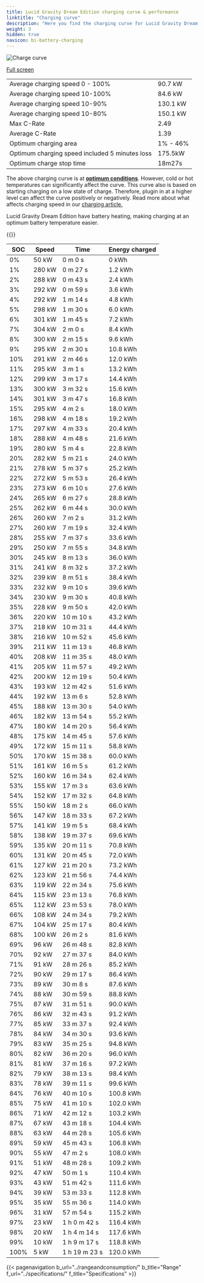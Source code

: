 ```yaml
---
title: Lucid Gravity Dream Edition charging curve & performance
linktitle: "Charging curve"
description: "Here you find the charging curve for Lucid Gravity Dream Edition."
weight: 3
hidden: true
navicon: bi-battery-charging
---
```

<!-- markdownlint-disable MD033 -->
<img src="/images/models/lucid/gravity/gravity_dream_edition/chargingcurve.svg" alt="Charge curve" class="img-fluid">

[Full screen](/images/models/lucid/gravity/gravity_dream_edition/chargingcurve.svg)


<table class="table table-striped border">
<tbody>
<tr>
<td>Average charging speed 0 - 100%</td><td>90.7 kW</td>
</tr>
<tr>
<td>Average charging speed 10-100%</td><td>84.6 kW</td>
</tr>
<tr>
<td>Average charging speed 10-90%</td><td>130.1 kW</td>
</tr>
<tr>
<td>Average charging speed 10-80%</td><td>150.1 kW</td>
</tr>
<tr>
<td>Max C-Rate</td><td>2.49</td>
</tr>
<tr>
<td>Average C-Rate</td><td>1.39</td>
</tr>
<tr>
<td>Optimum charging area</td><td>1% - 46%</td>
</tr>
<tr>
<td>Optimum charging speed included 5 minutes loss</td><td>175.5kW</td>
</tr>
<tr>
<td>Optimum charge stop time</td><td>18m27s</td>
</tr>
</tbody>
</table>


The above charging curve is at **[optimum conditions](../../../../../technology/battery/charging/#temperature)**. However, cold or hot temperatures can significantly affect the curve. This curve also is based on starting charging on a low state of charge. Therefore, plugin in at a higher level can affect the curve positively or negatively. Read more about what affects charging speed in our [charging article.](../../../../../technology/battery/charging/)


Lucid Gravity Dream Edition have battery heating, making charging at an optimum battery temperature easier.


{{<evkxdisplayaddarticle />}}
<table class="table table-striped border">
<thead>
<tr><th>SOC</th><th>Speed</th><th>Time</th><th>Energy charged</th></tr>
</thead>
<tbody>
<tr>
<td>0%</td><td>50 kW</td><td> 0 m 0 s </td><td>0 kWh </td>
</tr>
<tr>
<td>1%</td><td>280 kW</td><td> 0 m 27 s </td><td>1.2 kWh </td>
</tr>
<tr>
<td>2%</td><td>288 kW</td><td> 0 m 43 s </td><td>2.4 kWh </td>
</tr>
<tr>
<td>3%</td><td>292 kW</td><td> 0 m 59 s </td><td>3.6 kWh </td>
</tr>
<tr>
<td>4%</td><td>292 kW</td><td> 1 m 14 s </td><td>4.8 kWh </td>
</tr>
<tr>
<td>5%</td><td>298 kW</td><td> 1 m 30 s </td><td>6.0 kWh </td>
</tr>
<tr>
<td>6%</td><td>301 kW</td><td> 1 m 45 s </td><td>7.2 kWh </td>
</tr>
<tr>
<td>7%</td><td>304 kW</td><td> 2 m 0 s </td><td>8.4 kWh </td>
</tr>
<tr>
<td>8%</td><td>300 kW</td><td> 2 m 15 s </td><td>9.6 kWh </td>
</tr>
<tr>
<td>9%</td><td>295 kW</td><td> 2 m 30 s </td><td>10.8 kWh </td>
</tr>
<tr>
<td>10%</td><td>291 kW</td><td> 2 m 46 s </td><td>12.0 kWh </td>
</tr>
<tr>
<td>11%</td><td>295 kW</td><td> 3 m 1 s </td><td>13.2 kWh </td>
</tr>
<tr>
<td>12%</td><td>299 kW</td><td> 3 m 17 s </td><td>14.4 kWh </td>
</tr>
<tr>
<td>13%</td><td>300 kW</td><td> 3 m 32 s </td><td>15.6 kWh </td>
</tr>
<tr>
<td>14%</td><td>301 kW</td><td> 3 m 47 s </td><td>16.8 kWh </td>
</tr>
<tr>
<td>15%</td><td>295 kW</td><td> 4 m 2 s </td><td>18.0 kWh </td>
</tr>
<tr>
<td>16%</td><td>298 kW</td><td> 4 m 18 s </td><td>19.2 kWh </td>
</tr>
<tr>
<td>17%</td><td>297 kW</td><td> 4 m 33 s </td><td>20.4 kWh </td>
</tr>
<tr>
<td>18%</td><td>288 kW</td><td> 4 m 48 s </td><td>21.6 kWh </td>
</tr>
<tr>
<td>19%</td><td>280 kW</td><td> 5 m 4 s </td><td>22.8 kWh </td>
</tr>
<tr>
<td>20%</td><td>282 kW</td><td> 5 m 21 s </td><td>24.0 kWh </td>
</tr>
<tr>
<td>21%</td><td>278 kW</td><td> 5 m 37 s </td><td>25.2 kWh </td>
</tr>
<tr>
<td>22%</td><td>272 kW</td><td> 5 m 53 s </td><td>26.4 kWh </td>
</tr>
<tr>
<td>23%</td><td>273 kW</td><td> 6 m 10 s </td><td>27.6 kWh </td>
</tr>
<tr>
<td>24%</td><td>265 kW</td><td> 6 m 27 s </td><td>28.8 kWh </td>
</tr>
<tr>
<td>25%</td><td>262 kW</td><td> 6 m 44 s </td><td>30.0 kWh </td>
</tr>
<tr>
<td>26%</td><td>260 kW</td><td> 7 m 2 s </td><td>31.2 kWh </td>
</tr>
<tr>
<td>27%</td><td>260 kW</td><td> 7 m 19 s </td><td>32.4 kWh </td>
</tr>
<tr>
<td>28%</td><td>255 kW</td><td> 7 m 37 s </td><td>33.6 kWh </td>
</tr>
<tr>
<td>29%</td><td>250 kW</td><td> 7 m 55 s </td><td>34.8 kWh </td>
</tr>
<tr>
<td>30%</td><td>245 kW</td><td> 8 m 13 s </td><td>36.0 kWh </td>
</tr>
<tr>
<td>31%</td><td>241 kW</td><td> 8 m 32 s </td><td>37.2 kWh </td>
</tr>
<tr>
<td>32%</td><td>239 kW</td><td> 8 m 51 s </td><td>38.4 kWh </td>
</tr>
<tr>
<td>33%</td><td>232 kW</td><td> 9 m 10 s </td><td>39.6 kWh </td>
</tr>
<tr>
<td>34%</td><td>230 kW</td><td> 9 m 30 s </td><td>40.8 kWh </td>
</tr>
<tr>
<td>35%</td><td>228 kW</td><td> 9 m 50 s </td><td>42.0 kWh </td>
</tr>
<tr>
<td>36%</td><td>220 kW</td><td> 10 m 10 s </td><td>43.2 kWh </td>
</tr>
<tr>
<td>37%</td><td>218 kW</td><td> 10 m 31 s </td><td>44.4 kWh </td>
</tr>
<tr>
<td>38%</td><td>216 kW</td><td> 10 m 52 s </td><td>45.6 kWh </td>
</tr>
<tr>
<td>39%</td><td>211 kW</td><td> 11 m 13 s </td><td>46.8 kWh </td>
</tr>
<tr>
<td>40%</td><td>208 kW</td><td> 11 m 35 s </td><td>48.0 kWh </td>
</tr>
<tr>
<td>41%</td><td>205 kW</td><td> 11 m 57 s </td><td>49.2 kWh </td>
</tr>
<tr>
<td>42%</td><td>200 kW</td><td> 12 m 19 s </td><td>50.4 kWh </td>
</tr>
<tr>
<td>43%</td><td>193 kW</td><td> 12 m 42 s </td><td>51.6 kWh </td>
</tr>
<tr>
<td>44%</td><td>192 kW</td><td> 13 m 6 s </td><td>52.8 kWh </td>
</tr>
<tr>
<td>45%</td><td>188 kW</td><td> 13 m 30 s </td><td>54.0 kWh </td>
</tr>
<tr>
<td>46%</td><td>182 kW</td><td> 13 m 54 s </td><td>55.2 kWh </td>
</tr>
<tr>
<td>47%</td><td>180 kW</td><td> 14 m 20 s </td><td>56.4 kWh </td>
</tr>
<tr>
<td>48%</td><td>175 kW</td><td> 14 m 45 s </td><td>57.6 kWh </td>
</tr>
<tr>
<td>49%</td><td>172 kW</td><td> 15 m 11 s </td><td>58.8 kWh </td>
</tr>
<tr>
<td>50%</td><td>170 kW</td><td> 15 m 38 s </td><td>60.0 kWh </td>
</tr>
<tr>
<td>51%</td><td>161 kW</td><td> 16 m 5 s </td><td>61.2 kWh </td>
</tr>
<tr>
<td>52%</td><td>160 kW</td><td> 16 m 34 s </td><td>62.4 kWh </td>
</tr>
<tr>
<td>53%</td><td>155 kW</td><td> 17 m 3 s </td><td>63.6 kWh </td>
</tr>
<tr>
<td>54%</td><td>152 kW</td><td> 17 m 32 s </td><td>64.8 kWh </td>
</tr>
<tr>
<td>55%</td><td>150 kW</td><td> 18 m 2 s </td><td>66.0 kWh </td>
</tr>
<tr>
<td>56%</td><td>147 kW</td><td> 18 m 33 s </td><td>67.2 kWh </td>
</tr>
<tr>
<td>57%</td><td>141 kW</td><td> 19 m 5 s </td><td>68.4 kWh </td>
</tr>
<tr>
<td>58%</td><td>138 kW</td><td> 19 m 37 s </td><td>69.6 kWh </td>
</tr>
<tr>
<td>59%</td><td>135 kW</td><td> 20 m 11 s </td><td>70.8 kWh </td>
</tr>
<tr>
<td>60%</td><td>131 kW</td><td> 20 m 45 s </td><td>72.0 kWh </td>
</tr>
<tr>
<td>61%</td><td>127 kW</td><td> 21 m 20 s </td><td>73.2 kWh </td>
</tr>
<tr>
<td>62%</td><td>123 kW</td><td> 21 m 56 s </td><td>74.4 kWh </td>
</tr>
<tr>
<td>63%</td><td>119 kW</td><td> 22 m 34 s </td><td>75.6 kWh </td>
</tr>
<tr>
<td>64%</td><td>115 kW</td><td> 23 m 13 s </td><td>76.8 kWh </td>
</tr>
<tr>
<td>65%</td><td>112 kW</td><td> 23 m 53 s </td><td>78.0 kWh </td>
</tr>
<tr>
<td>66%</td><td>108 kW</td><td> 24 m 34 s </td><td>79.2 kWh </td>
</tr>
<tr>
<td>67%</td><td>104 kW</td><td> 25 m 17 s </td><td>80.4 kWh </td>
</tr>
<tr>
<td>68%</td><td>100 kW</td><td> 26 m 2 s </td><td>81.6 kWh </td>
</tr>
<tr>
<td>69%</td><td>96 kW</td><td> 26 m 48 s </td><td>82.8 kWh </td>
</tr>
<tr>
<td>70%</td><td>92 kW</td><td> 27 m 37 s </td><td>84.0 kWh </td>
</tr>
<tr>
<td>71%</td><td>91 kW</td><td> 28 m 26 s </td><td>85.2 kWh </td>
</tr>
<tr>
<td>72%</td><td>90 kW</td><td> 29 m 17 s </td><td>86.4 kWh </td>
</tr>
<tr>
<td>73%</td><td>89 kW</td><td> 30 m 8 s </td><td>87.6 kWh </td>
</tr>
<tr>
<td>74%</td><td>88 kW</td><td> 30 m 59 s </td><td>88.8 kWh </td>
</tr>
<tr>
<td>75%</td><td>87 kW</td><td> 31 m 51 s </td><td>90.0 kWh </td>
</tr>
<tr>
<td>76%</td><td>86 kW</td><td> 32 m 43 s </td><td>91.2 kWh </td>
</tr>
<tr>
<td>77%</td><td>85 kW</td><td> 33 m 37 s </td><td>92.4 kWh </td>
</tr>
<tr>
<td>78%</td><td>84 kW</td><td> 34 m 30 s </td><td>93.6 kWh </td>
</tr>
<tr>
<td>79%</td><td>83 kW</td><td> 35 m 25 s </td><td>94.8 kWh </td>
</tr>
<tr>
<td>80%</td><td>82 kW</td><td> 36 m 20 s </td><td>96.0 kWh </td>
</tr>
<tr>
<td>81%</td><td>81 kW</td><td> 37 m 16 s </td><td>97.2 kWh </td>
</tr>
<tr>
<td>82%</td><td>79 kW</td><td> 38 m 13 s </td><td>98.4 kWh </td>
</tr>
<tr>
<td>83%</td><td>78 kW</td><td> 39 m 11 s </td><td>99.6 kWh </td>
</tr>
<tr>
<td>84%</td><td>76 kW</td><td> 40 m 10 s </td><td>100.8 kWh </td>
</tr>
<tr>
<td>85%</td><td>75 kW</td><td> 41 m 10 s </td><td>102.0 kWh </td>
</tr>
<tr>
<td>86%</td><td>71 kW</td><td> 42 m 12 s </td><td>103.2 kWh </td>
</tr>
<tr>
<td>87%</td><td>67 kW</td><td> 43 m 18 s </td><td>104.4 kWh </td>
</tr>
<tr>
<td>88%</td><td>63 kW</td><td> 44 m 28 s </td><td>105.6 kWh </td>
</tr>
<tr>
<td>89%</td><td>59 kW</td><td> 45 m 43 s </td><td>106.8 kWh </td>
</tr>
<tr>
<td>90%</td><td>55 kW</td><td> 47 m 2 s </td><td>108.0 kWh </td>
</tr>
<tr>
<td>91%</td><td>51 kW</td><td> 48 m 28 s </td><td>109.2 kWh </td>
</tr>
<tr>
<td>92%</td><td>47 kW</td><td> 50 m 1 s </td><td>110.4 kWh </td>
</tr>
<tr>
<td>93%</td><td>43 kW</td><td> 51 m 42 s </td><td>111.6 kWh </td>
</tr>
<tr>
<td>94%</td><td>39 kW</td><td> 53 m 33 s </td><td>112.8 kWh </td>
</tr>
<tr>
<td>95%</td><td>35 kW</td><td> 55 m 36 s </td><td>114.0 kWh </td>
</tr>
<tr>
<td>96%</td><td>31 kW</td><td> 57 m 54 s </td><td>115.2 kWh </td>
</tr>
<tr>
<td>97%</td><td>23 kW</td><td>1 h 0 m 42 s </td><td>116.4 kWh </td>
</tr>
<tr>
<td>98%</td><td>20 kW</td><td>1 h 4 m 14 s </td><td>117.6 kWh </td>
</tr>
<tr>
<td>99%</td><td>10 kW</td><td>1 h 9 m 17 s </td><td>118.8 kWh </td>
</tr>
<tr>
<td>100%</td><td>5 kW</td><td>1 h 19 m 23 s </td><td>120.0 kWh </td>
</tr>
</tbody>
</table>


{{< pagenavigation b_url="../rangeandconsumption/" b_title="Range" f_url="../specifications/" f_title="Specifications" >}}
